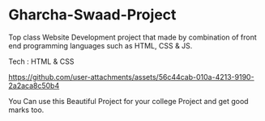 # Gharcha-Swaad-Project
 Top class Website Development project that made by combination of front end programming languages such as HTML, CSS &amp; JS.

 Tech : HTML & CSS

https://github.com/user-attachments/assets/56c44cab-010a-4213-9190-2a2aca8c50b4

 You Can use this Beautiful Project for your college Project and get good marks too.
